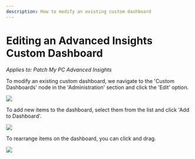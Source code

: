```yaml
---
description: How to modify an existing custom dashboard
---
```


# Editing an Advanced Insights Custom Dashboard

_Applies to: Patch My PC Advanced Insights_

To modify an existing custom dashboard, we navigate to the 'Custom Dashboards' node in the 'Administration' section and click the 'Edit' option.

![](../../_images/image%20%281587%29.png%20"Custom%20Dashboards%20Admin%20page")

To add new items to the dashboard, select them from the list and click 'Add to Dashboard'.

![](../../_images/2024-06-18_14-41-02.gif%20"Add%20new%20items%20to%20dashboard")

To rearrange items on the dashboard, you can click and drag.

![](../../_images/2024-06-18_14-52-33.gif%20"Rearranging%20dashboard%20items")
